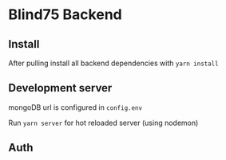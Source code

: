 # Blind75 Backend

## Install

After pulling install all backend dependencies with `yarn install`

## Development server

mongoDB url is configured in `config.env`

Run `yarn server` for hot reloaded server (using nodemon)

## Auth
